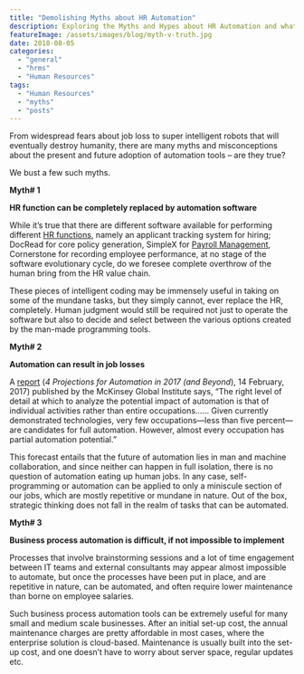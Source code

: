```yaml
---
title: "Demolishing Myths about HR Automation"
description: Exploring the Myths and Hypes about HR Automation and what is the reality about HR automation.
featureImage: /assets/images/blog/myth-v-truth.jpg
date: 2018-08-05
categories: 
  - "general"
  - "hrms"
  - "Human Resources"
tags: 
  - "Human Resources"
  - "myths"
  - "posts"
---
```


From widespread fears about job loss to super intelligent robots that will eventually destroy humanity, there are many myths and misconceptions about the present and future adoption of automation tools – are they true?

We bust a few such myths.

**Myth# 1**

**HR function can be completely replaced by automation software**

While it’s true that there are different software available for performing different [HR functions](https://www.easyhrworld.com/), namely an applicant tracking system for hiring; DocRead for core policy generation, SimpleX for [Payroll Management](https://www.easyhrworld.com/features/payroll-software-india/), Cornerstone for recording employee performance, at no stage of the software evolutionary cycle, do we foresee complete overthrow of the human bring from the HR value chain.

These pieces of intelligent coding may be immensely useful in taking on some of the mundane tasks, but they simply cannot, ever replace the HR, completely. Human judgment would still be required not just to operate the software but also to decide and select between the various options created by the man-made programming tools.

**Myth# 2**

**Automation can result in job losses**

A [report](https://www.uipath.com/blog/automation-in-2017-and-beyond) (_4 Projections for Automation in 2017 (and Beyond_), 14 February, 2017) published by the McKinsey Global Institute says, “The right level of detail at which to analyze the potential impact of automation is that of individual activities rather than entire occupations…… Given currently demonstrated technologies, very few occupations—less than five percent—are candidates for full automation. However, almost every occupation has partial automation potential.”

This forecast entails that the future of automation lies in man and machine collaboration, and since neither can happen in full isolation, there is no question of automation eating up human jobs. In any case, self-programming or automation can be applied to only a miniscule section of our jobs, which are mostly repetitive or mundane in nature. Out of the box, strategic thinking does not fall in the realm of tasks that can be automated.

**Myth# 3**

**Business process automation is difficult, if not impossible to implement**

Processes that involve brainstorming sessions and a lot of time engagement between IT teams and external consultants may appear almost impossible to automate, but once the processes have been put in place, and are repetitive in nature, can be automated, and often require lower maintenance than borne on employee salaries.

Such business process automation tools can be extremely useful for many small and medium scale businesses. After an initial set-up cost, the annual maintenance charges are pretty affordable in most cases, where the enterprise solution is cloud-based. Maintenance is usually built into the set-up cost, and one doesn’t have to worry about server space, regular updates etc.
